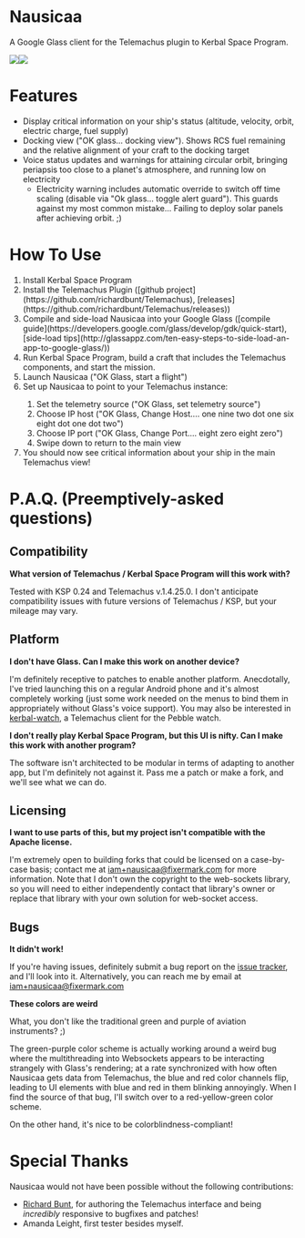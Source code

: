 Nausicaa
========

A Google Glass client for the Telemachus plugin to Kerbal Space Program.

<img src="http://fixermark.com/images/nausicaa/status.png"><img src="http://fixermark.com/images/nausicaa/docking.png">

Features
========
  * Display critical information on your ship's status (altitude, velocity, orbit, electric charge, fuel supply)
  * Docking view ("OK glass... docking view"). Shows RCS fuel remaining and the relative alignment of your craft to the docking target
  * Voice status updates and warnings for attaining circular orbit, bringing periapsis too close to a planet's atmosphere, and
    running low on electricity
    * Electricity warning includes automatic override to switch off time scaling (disable via "Ok glass... toggle alert guard"). This
      guards against my most common mistake... Failing to deploy solar panels after achieving orbit. ;)

How To Use
==========

  <ol>
  <li>Install Kerbal Space Program</li>
  <li>Install the Telemachus Plugin ([github project](https://github.com/richardbunt/Telemachus),
     [releases](https://github.com/richardbunt/Telemachus/releases))</li>
  <li>Compile and side-load Nausicaa into your Google Glass ([compile guide](https://developers.google.com/glass/develop/gdk/quick-start),
     [side-load tips](http://glassappz.com/ten-easy-steps-to-side-load-an-app-to-google-glass/))</li>
  <li>Run Kerbal Space Program, build a craft that includes the Telemachus components, and start the mission.</li>
  <li>Launch Nausicaa ("OK Glass, start a flight")</li>
  <li>Set up Nausicaa to point to your Telemachus instance:</li>
    <ol>
    <li>Set the telemetry source ("OK Glass, set telemetry source")</li>
    <li>Choose IP host ("OK Glass, Change Host.... one nine two dot one six eight dot one dot two")</li>
    <li>Choose IP port ("OK Glass, Change Port.... eight zero eight zero")</li>
    <li>Swipe down to return to the main view</li>
    </ol>
  <li> You should now see critical information about your ship in the main Telemachus view!</li>
  </ol>


P.A.Q. (Preemptively-asked questions)
=====================================

Compatibility
-------------
**What version of Telemachus / Kerbal Space Program will this work with?**

Tested with KSP 0.24 and Telemachus v.1.4.25.0. I don't anticipate compatibility issues with future versions of Telemachus / KSP,
but your mileage may vary.

Platform
--------

**I don't have Glass. Can I make this work on another device?**

I'm definitely receptive to patches to enable another platform. Anecdotally, I've tried launching this on a regular Android phone
and it's almost completely working (just some work needed on the menus to bind them in appropriately without Glass's voice support).
You may also be interested in [kerbal-watch](https://github.com/TronLaser/kerbal-watch), a Telemachus client for the Pebble watch.

**I don't really play Kerbal Space Program, but this UI is nifty. Can I make this work with another program?**

The software isn't architected to be modular in terms of adapting to another app, but I'm definitely not against it. Pass me a patch
or make a fork, and we'll see what we can do.

Licensing
---------

**I want to use parts of this, but my project isn't compatible with the Apache license.**

I'm extremely open to building forks that could be licensed on a case-by-case basis; contact me at iam+nausicaa@fixermark.com for more
information. Note that I don't own the copyright to the web-sockets library, so you will need to either independently contact that
library's owner or replace that library with your own solution for web-socket access.

Bugs
----

**It didn't work!**

If you're having issues, definitely submit a bug report on the
[issue tracker](https://github.com/fixermark/Nausicaa/issues), and I'll look
into it. Alternatively, you can reach me by email at iam+nausicaa@fixermark.com

**These colors are weird**

What, you don't like the traditional green and purple of aviation instruments? ;)

The green-purple color scheme is actually working around a weird bug where the multithreading into Websockets appears to be interacting
strangely with Glass's rendering; at a rate synchronized with how often Nausicaa gets data from Telemachus, the blue and red color channels
flip, leading to UI elements with blue and red in them blinking annoyingly. When I find the source of that bug, I'll switch over to a
red-yellow-green color scheme.

On the other hand, it's nice to be colorblindness-compliant!


Special Thanks
==============

Nausicaa would not have been possible without the following contributions:

 * [Richard Bunt](https://github.com/richardbunt/Telemachus), for authoring the Telemachus interface
   and being *incredibly* responsive to bugfixes and patches!
 * Amanda Leight, first tester besides myself.
